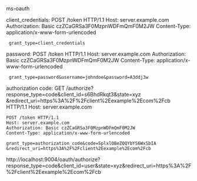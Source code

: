 ms-oauth

client_credentials:
     POST /token HTTP/1.1
     Host: server.example.com
     Authorization: Basic czZCaGRSa3F0MzpnWDFmQmF0M2JW
     Content-Type: application/x-www-form-urlencoded

     grant_type=client_credentials

password:
     POST /token HTTP/1.1
     Host: server.example.com
     Authorization: Basic czZCaGRSa3F0MzpnWDFmQmF0M2JW
     Content-Type: application/x-www-form-urlencoded

     grant_type=password&username=johndoe&password=A3ddj3w

authorization code:
     GET /authorize?response_type=code&client_id=s6BhdRkqt3&state=xyz
            &redirect_uri=https%3A%2F%2Fclient%2Eexample%2Ecom%2Fcb HTTP/1.1
     Host: server.example.com

    POST /token HTTP/1.1
    Host: server.example.com
    Authorization: Basic czZCaGRSa3F0MzpnWDFmQmF0M2JW
    Content-Type: application/x-www-form-urlencoded

    grant_type=authorization_code&code=SplxlOBeZQQYbYS6WxSbIA
    &redirect_uri=https%3A%2F%2Fclient%2Eexample%2Ecom%2Fcb

http://localhost:9004/oauth/authorize?response_type=code&client_id=user&state=xyz&redirect_uri=https%3A%2F%2Fclient%2Eexample%2Ecom%2Fcb